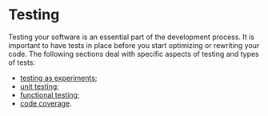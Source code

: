 # Testing

Testing your software is an essential part of the development process.  It is
important to have tests in place before you start optimizing or rewriting your
code. The following sections deal with specific aspects of testing and types of
tests:

* [testing as experiments](testing_as_experiments.md);
* [unit testing](unit_testing.md);
* [functional testing](functional_testing.md);
* [code coverage](code_coverage.md).
